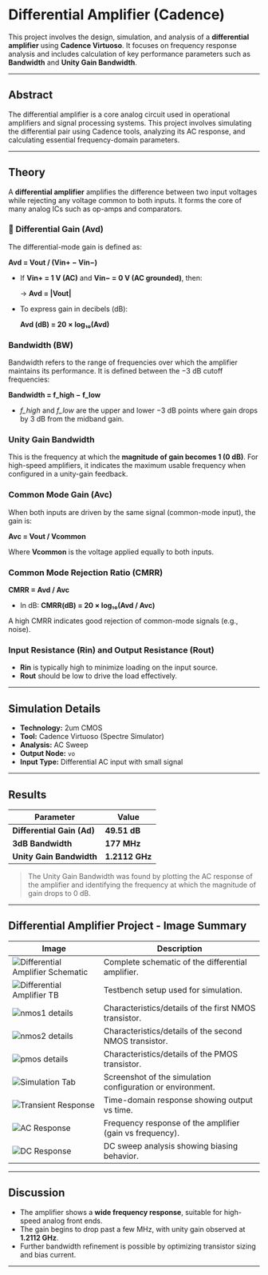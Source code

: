 # Differential Amplifier (Cadence)

This project involves the design, simulation, and analysis of a **differential amplifier** using **Cadence Virtuoso**. It focuses on frequency response analysis and includes calculation of key performance parameters such as **Bandwidth** and **Unity Gain Bandwidth**.

---

## Abstract

The differential amplifier is a core analog circuit used in operational amplifiers and signal processing systems. This project involves simulating the differential pair using Cadence tools, analyzing its AC response, and calculating essential frequency-domain parameters.

---

## Theory

A **differential amplifier** amplifies the difference between two input voltages while rejecting any voltage common to both inputs. It forms the core of many analog ICs such as op-amps and comparators.


### 🔹 Differential Gain (Avd)

The differential-mode gain is defined as:

**Avd = Vout / (Vin+ − Vin−)**

- If **Vin+ = 1 V (AC)** and **Vin− = 0 V (AC grounded)**, then:

  → **Avd = |Vout|**

- To express gain in decibels (dB):

  **Avd (dB) = 20 × log₁₀(Avd)**



### Bandwidth (BW)

Bandwidth refers to the range of frequencies over which the amplifier maintains its performance. It is defined between the −3 dB cutoff frequencies:

**Bandwidth = f_high − f_low**

- *f_high* and *f_low* are the upper and lower −3 dB points where gain drops by 3 dB from the midband gain.



### Unity Gain Bandwidth

This is the frequency at which the **magnitude of gain becomes 1 (0 dB)**. For high-speed amplifiers, it indicates the maximum usable frequency when configured in a unity-gain feedback.



### Common Mode Gain (Avc)

When both inputs are driven by the same signal (common-mode input), the gain is:

**Avc = Vout / Vcommon**

Where **Vcommon** is the voltage applied equally to both inputs.



### Common Mode Rejection Ratio (CMRR)

**CMRR = Avd / Avc**

- In dB: **CMRR(dB) = 20 × log₁₀(Avd / Avc)**

A high CMRR indicates good rejection of common-mode signals (e.g., noise).



### Input Resistance (Rin) and Output Resistance (Rout)

- **Rin** is typically high to minimize loading on the input source.
- **Rout** should be low to drive the load effectively.

---

## Simulation Details

- **Technology:** 2um CMOS
- **Tool:** Cadence Virtuoso (Spectre Simulator)
- **Analysis:** AC Sweep
- **Output Node:** `vo`
- **Input Type:** Differential AC input with small signal

---

## Results

| Parameter              | Value         |
|------------------------|---------------|
| **Differential Gain (Ad)** | **49.51 dB** |
| **3dB Bandwidth**          | **177 MHz** |
| **Unity Gain Bandwidth** | **1.2112 GHz** |

>  The Unity Gain Bandwidth was found by plotting the AC response of the amplifier and identifying the frequency at which the magnitude of gain drops to 0 dB.

---

## Differential Amplifier Project - Image Summary

| Image                            | Description                                 |
|----------------------------------|---------------------------------------------|
| ![Differential Amplifier Schematic](Images/Differential%20Amplifier%20Schematic.png) | Complete schematic of the differential amplifier. |
| ![Differential Amplifier TB](Images/Differential%20Amplifier%20TB.png) | Testbench setup used for simulation. |
| ![nmos1 details](Images/nmos1%20details.png) | Characteristics/details of the first NMOS transistor. |
| ![nmos2 details](Images/nmos2%20details.png) | Characteristics/details of the second NMOS transistor. |
| ![pmos details](Images/pmos%20details.png) | Characteristics/details of the PMOS transistor. |
| ![Simulation Tab](Images/Simulation%20Tab.png) | Screenshot of the simulation configuration or environment. |
| ![Transient Response](Images/Transient%20Response.png) | Time-domain response showing output vs time. |
| ![AC Response](Images/AC%20Response.png) | Frequency response of the amplifier (gain vs frequency). |
| ![DC Response](Images/DC%20Response.png) | DC sweep analysis showing biasing behavior. |

---

## Discussion

- The amplifier shows a **wide frequency response**, suitable for high-speed analog front ends.
- The gain begins to drop past a few MHz, with unity gain observed at **1.2112 GHz**.
- Further bandwidth refinement is possible by optimizing transistor sizing and bias current.

---



